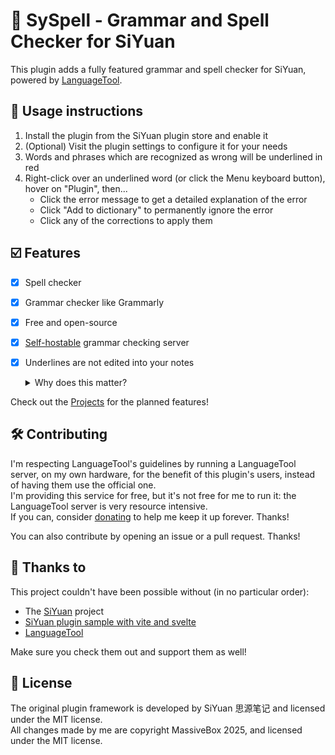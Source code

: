
# 📝 SySpell - Grammar and Spell Checker for SiYuan

This plugin adds a fully featured grammar and spell checker for SiYuan, powered by [LanguageTool](https://languagetool.org/).

## 📃 Usage instructions
1. Install the plugin from the SiYuan plugin store and enable it
2. (Optional) Visit the plugin settings to configure it for your needs
3. Words and phrases which are recognized as wrong will be underlined in red
4. Right-click over an underlined word (or click the Menu keyboard button), hover on "Plugin", then... 
   - Click the error message to get a detailed explanation of the error
   - Click "Add to dictionary" to permanently ignore the error
   - Click any of the corrections to apply them 

## ☑️ Features
- [x] Spell checker
- [x] Grammar checker like Grammarly
- [x] Free and open-source
- [x] [Self-hostable](https://dev.languagetool.org/http-server) grammar checking server
- [x] Underlines are not edited into your notes
   <details>
      <summary>Why does this matter?</summary>

  The plugin's underlines are not rendered by altering the content of your note, but as an overlay.
  This way, when exporting notes from SiYuan to HTML or Markdown, the underlines aren't shown, and they don't interfere with your writing.  
  It's just like how the [Grammarly](https://www.grammarly.com/blog/engineering/making-grammarly-feel-native-on-every-website/) web extensions works!

   </details>

Check out the [Projects](https://git.massive.box/massivebox/siyuan-spellchecker/projects) for the planned features!

## 🛠 Contributing
I'm respecting LanguageTool's guidelines by running a LanguageTool server, on my own hardware, for the benefit of this
plugin's users, instead of having them use the official one.  
I'm providing this service for free, but it's not free for me to run it: the LanguageTool server is very resource intensive.  
If you can, consider [donating](https://s.massive.box/siyuan-plugin-donate) to help me keep it up forever. Thanks!

You can also contribute by opening an issue or a pull request. Thanks!

## 🤗 Thanks to
This project couldn't have been possible without (in no particular order):
- The [SiYuan](https://github.com/siyuan-note/siyuan) project
- [SiYuan plugin sample with vite and svelte](https://github.com/siyuan-note/plugin-sample-vite-svelte)
- [LanguageTool](https://languagetool.org/)

Make sure you check them out and support them as well!

## 📜 License
The original plugin framework is developed by SiYuan 思源笔记 and licensed under the MIT license.  
All changes made by me are copyright MassiveBox 2025, and licensed under the MIT license.